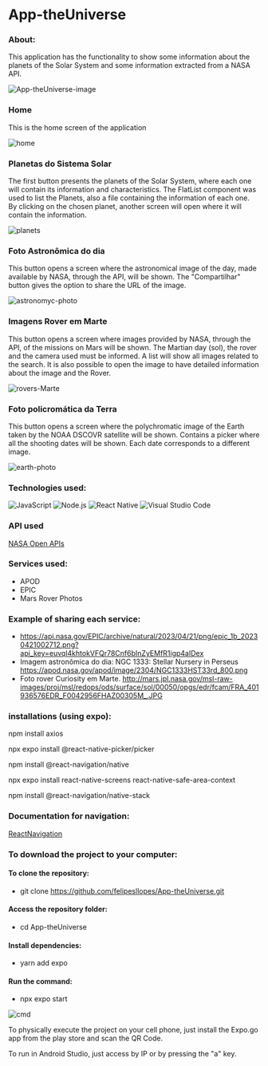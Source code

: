 # App-theUniverse

### About:
This application has the functionality to show some information about the planets of the Solar System and some information extracted from a NASA API.

![App-theUniverse-image](https://github.com/felipesllopes/App-theUniverse/assets/99768939/5f26f1ff-fca0-4ac6-a7f9-82ab5a037654)



### Home
This is the home screen of the application

![home](https://github.com/felipesllopes/App-theUniverse/assets/99768939/3a5f2277-b16f-4ee8-ac08-e541a0b286ab)



### Planetas do Sistema Solar
The first button presents the planets of the Solar System, where each one will contain its information and characteristics. The FlatList component was used to list the Planets, also a file containing the information of each one. By clicking on the chosen planet, another screen will open where it will contain the information.

![planets](https://github.com/felipesllopes/App-theUniverse/assets/99768939/1fd96697-b54a-4993-b21e-e59a81dd46b4)



### Foto Astronômica do dia
This button opens a screen where the astronomical image of the day, made available by NASA, through the API, will be shown. The "Compartilhar" button gives the option to share the URL of the image.

![astronomyc-photo](https://github.com/felipesllopes/App-theUniverse/assets/99768939/f716d8e5-6021-4b79-919a-b5c1f52f92eb)



### Imagens Rover em Marte
This button opens a screen where images provided by NASA, through the API, of the missions on Mars will be shown. The Martian day (sol), the rover and the camera used must be informed. A list will show all images related to the search. It is also possible to open the image to have detailed information about the image and the Rover.

![rovers-Marte](https://github.com/felipesllopes/App-theUniverse/assets/99768939/e8ff1e52-e134-4c0d-8587-24bd30e2be63)



### Foto policromática da Terra
This button opens a screen where the polychromatic image of the Earth taken by the NOAA DSCOVR satellite will be shown. Contains a picker where all the shooting dates will be shown. Each date corresponds to a different image.

![earth-photo](https://github.com/felipesllopes/App-theUniverse/assets/99768939/5c67cec1-6440-47ef-aa6d-9ea4a4f380ec)



### Technologies used:

![JavaScript](https://img.shields.io/badge/JavaScript-F7DF1E?style=for-the-badge&logo=javascript&logoColor=black)
![Node.js](https://img.shields.io/badge/Node.js-43853D?style=for-the-badge&logo=node.js&logoColor=white)
![React Native](https://img.shields.io/badge/React_Native-20232A?style=for-the-badge&logo=react&logoColor=61DAFB)
![Visual Studio Code](https://img.shields.io/badge/Visual_Studio_Code-0078D4?style=for-the-badge&logo=visual%20studio%20code&logoColor=white)


### API used
[NASA Open APIs](https://api.nasa.gov/)
 
### Services used:

- APOD
- EPIC
- Mars Rover Photos


### Example of sharing each service:

- https://api.nasa.gov/EPIC/archive/natural/2023/04/21/png/epic_1b_20230421002712.png?api_key=euvql4khtokVFQr78Cnf6bInZyEMfR1igp4aIDex
- Imagem astronômica do dia: NGC 1333: Stellar Nursery in Perseus 
https://apod.nasa.gov/apod/image/2304/NGC1333HST33rd_800.png
- Foto rover Curiosity em Marte. 
http://mars.jpl.nasa.gov/msl-raw-images/proj/msl/redops/ods/surface/sol/00050/opgs/edr/fcam/FRA_401936576EDR_F0042956FHAZ00305M_.JPG


### installations (using expo):
  
 npm install axios
  
 npx expo install @react-native-picker/picker
 
 npm install @react-navigation/native
 
 npx expo install react-native-screens react-native-safe-area-context
 
 npm install @react-navigation/native-stack
 
 
 ### Documentation for navigation:
 
 [ReactNavigation](https://reactnavigation.org/docs/getting-started/)


### To download the project to your computer:

#### To clone the repository:
- git clone https://github.com/felipesllopes/App-theUniverse.git

#### Access the repository folder:
- cd App-theUniverse

#### Install dependencies:
- yarn add expo

#### Run the command:
- npx expo start

![cmd](https://github.com/felipesllopes/App-theUniverse/assets/99768939/06a6cf89-62b7-494f-acd4-291c47990efd)


To physically execute the project on your cell phone, just install the Expo.go app from the play store and scan the QR Code.

To run in Android Studio, just access by IP or by pressing the "a" key.
